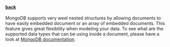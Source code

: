 #### [back](data_modeling_main.md)

MongoDB supports very weel nested structures by allowing documents to have easily embedded document or an array of embedded documents. This feature gives great flexibility when modeling your data. To see what are the supported data types that can be using inside a document, please have a look at [MongoDB documentation](https://docs.mongodb.org/v3.0/reference/bson-types/). 